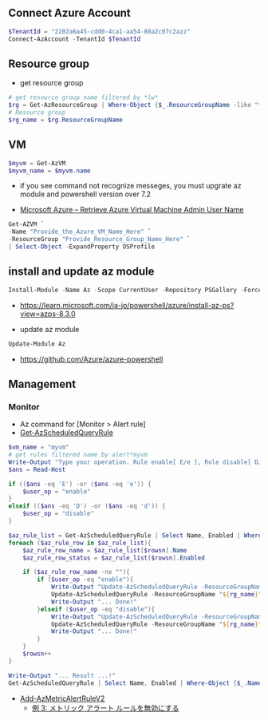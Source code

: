 ## Connect Azure Account

```ps1
$TenantId = "2202a6a45-cdd0-4ca1-aa54-80a2c07c2azz"
Connect-AzAccount -TenantId $TenantId
```

## Resource group

- get resource group
```ps1
# get resource group name filtered by *lw*
$rg = Get-AzResourceGroup | Where-Object {$_.ResourceGroupName -like "*lw*"}
# Resource group
$rg_name = $rg.ResourceGroupName
```

## VM

```ps1
$myvm = Get-AzVM
$myvm_name = $myvm.name
```
- if you see command not recognize messeges, you must upgrate az module and powershell version over 7.2

- [Microsoft Azure – Retrieve Azure Virtual Machine Admin User Name](https://www.geeksforgeeks.org/microsoft-azure-retrieve-azure-virtual-machine-admin-user-name/)
```ps1
Get-AZVM `
-Name "Provide_the_Azure_VM_Name_Here" `
-ResourceGroup "Provide_Resource_Group_Name_Here" `
| Select-Object -ExpandProperty OSProfile
```

## install and update az module
```ps1
Install-Module -Name Az -Scope CurrentUser -Repository PSGallery -Force
```
- https://learn.microsoft.com/ja-jp/powershell/azure/install-az-ps?view=azps-8.3.0


- update az module
```ps1
Update-Module Az
```
- https://github.com/Azure/azure-powershell

## Management

### Monitor
- Az command for [Monitor > Alert rule]
- [Get-AzScheduledQueryRule](https://learn.microsoft.com/en-us/powershell/module/az.monitor/get-azscheduledqueryrule?view=azps-8.3.0)
```ps1
$vm_name = "myvm"
# get rules filtered name by alert*myvm 
Write-Output "Type your operation. Rule enable[ E/e ], Rule disable[ D/d ]"
$ans = Read-Host

if (($ans -eq 'E') -or ($ans -eq 'e')) {
    $user_op = "enable"
}
elseif (($ans -eq 'D') -or ($ans -eq 'd')) {
    $user_op = "disable"
}

$az_rule_list = Get-AzScheduledQueryRule | Select Name, Enabled | Where-Object {$_.Name -like "alert*(${vm_name})*"}
foreach ($az_rule_row in $az_rule_list){
    $az_rule_row_name = $az_rule_list[$rowsn].Name
    $az_rule_row_status = $az_rule_list[$rowsn].Enabled

    if ($az_rule_row_name -ne ""){
        if ($user_op -eq "enable"){
            Write-Output "Update-AzScheduledQueryRule -ResourceGroupName ""${rg_name}"" -Name ""$az_rule_row_name"" -Enabled $true"
            Update-AzScheduledQueryRule -ResourceGroupName "${rg_name}" -Name "$az_rule_row_name" -Enabled $true
            Write-Output "... Done!"
        }elseif ($user_op -eq "disable"){
            Write-Output "Update-AzScheduledQueryRule -ResourceGroupName ""${rg_name}"" -Name ""$az_rule_row_name"" -Enabled $false"
            Update-AzScheduledQueryRule -ResourceGroupName "${rg_name}" -Name "$az_rule_row_name" -Enabled $false
            Write-Output "... Done!"
        }
    }
    $rowsn++
}

Write-Output "... Result ...!"
Get-AzScheduledQueryRule | Select Name, Enabled | Where-Object {$_.Name -like "alert*(${vm_name})*"}
```

- [Add-AzMetricAlertRuleV2](https://learn.microsoft.com/ja-jp/powershell/module/Az.Monitor/add-azmetricalertrulev2?view=azps-0.10.0)
    - [例 3: メトリック アラート ルールを無効にする](https://learn.microsoft.com/ja-jp/powershell/module/Az.Monitor/add-azmetricalertrulev2?view=azps-0.10.0#3)



